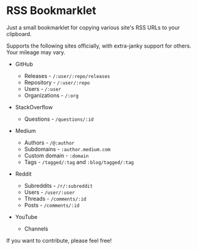 # RSS Bookmarklet

Just a small bookmarklet for copying various site's RSS URLs to your clipboard.

Supports the following sites officially, with extra-janky support for others. Your mileage may vary.

- GitHub
  - Releases - `/:user/:repo/releases`
  - Repository - `/:user/:repo`
  - Users - `/:user`
  - Organizations - `/:org`

- StackOverflow
  - Questions - `/questions/:id`

- Medium
  - Authors - `/@:author`
  - Subdomains - `:author.medium.com`
  - Custom domain - `:domain`
  - Tags - `/tagged/:tag` and `:blog/tagged/:tag`

- Reddit
  - Subreddits - `/r/:subreddit`
  - Users - `/user/:user`
  - Threads - `/comments/:id`
  - Posts - `/comments/:id`

- YouTube
  - Channels

If you want to contribute, please feel free!
